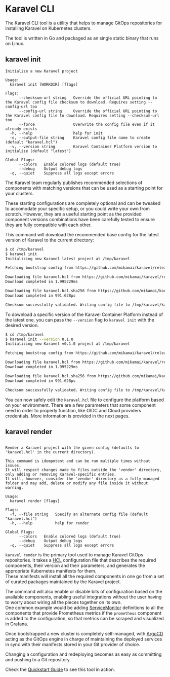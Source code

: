 # Karavel CLI

The Karavel CLI tool is a utility that helps to manage GitOps repositories for installing Karavel on Kubernetes
clusters.

The tool is written in Go and packaged as an single static binary that runs on Linux.

## karavel init

```
Initialize a new Karavel project

Usage:
  karavel init [WORKDIR] [flags]

Flags:
      --checksum-url string   Override the official URL pointing to the Karavel config file checksum to download. Requires setting --config-url too
      --config-url string     Override the official URL pointing to the Karavel config file to download. Requires setting --checksum-url too
      --force                 Overwrite the config file even if it already exists
  -h, --help                  help for init
  -o, --output-file string    Karavel config file name to create (default "karavel.hcl")
  -v, --version string        Karavel Container Platform version to initialize (default "latest")

Global Flags:
      --colors   Enable colored logs (default true)
      --debug    Output debug logs
  -q, --quiet    Suppress all logs except errors
```

The Karavel team regularly publishes recommended selections of components with matching versions that can be used as a
starting point for your clusters.

These starting configurations are completely optional and can be tweaked to accomodate your specific setup, or you could
write your own from scratch. However, they are a useful starting point as the provided component versions combinations
have been carefully tested to ensure they are fully compatible with each other.

This command will download the recommended base config for the latest version of Karavel to the current directory:

```bash
$ cd /tmp/karavel 
$ karavel init
Initializing new Karavel latest project at /tmp/karavel

Fetching bootstrap config from https://github.com/mikamai/karavel/releases/latest/download/karavel.hcl with checksum https://github.com/mikamai/karavel/releases/latest/download/karavel.hcl.sha256

Downloading file karavel.hcl from https://github.com/mikamai/karavel/releases/latest/download/karavel.hcl
Download completed in 1.995229ms

Downloading file karavel.hcl.sha256 from https://github.com/mikamai/karavel/releases/latest/download/karavel.hcl.sha256
Download completed in 991.628µs

Checksum successfully validated. Writing config file to /tmp/karavel/karavel.hcl
```

To download a specific version of the Karavel Container Platform instead of the latest one, you can pass the `--version`
flag to `karavel init` with the desired version.

```bash
$ cd /tmp/karavel 
$ karavel init --version 0.1.0
Initializing new Karavel v0.1.0 project at /tmp/karavel

Fetching bootstrap config from https://github.com/mikamai/karavel/releases/v0.1.0/download/karavel.hcl with checksum https://github.com/mikamai/karavel/releases/v0.1.0/download/karavel.hcl.sha256

Downloading file karavel.hcl from https://github.com/mikamai/karavel/releases/v0.1.0/download/karavel.hcl
Download completed in 1.995229ms

Downloading file karavel.hcl.sha256 from https://github.com/mikamai/karavel/releases/v0.1.0/download/karavel.hcl.sha256
Download completed in 991.628µs

Checksum successfully validated. Writing config file to /tmp/karavel/karavel.hcl
```

You can now safely edit the `karavel.hcl` file to configure the platform based on your environment. There are a few
parameters that some component need in order to properly function, like OIDC and Cloud providers credentials. More
information is provided in the next pages.

## karavel render

```

Render a Karavel project with the given config (defaults to 'karavel.hcl' in the current directory).

This command is idempotent and can be run multiple times without issues. 
It will respect changes made to files outside the 'vendor' directory, only adding or removing Karavel-specific entries.
It will, however, consider the 'vendor' directory as a fully-managed folder and may add, delete or modify any file inside it without warning.

Usage:
  karavel render [flags]

Flags:
  -f, --file string   Specify an alternate config file (default "karavel.hcl")
  -h, --help          help for render

Global Flags:
      --colors   Enable colored logs (default true)
      --debug    Output debug logs
  -q, --quiet    Suppress all logs except errors
```

`karavel render` is the primary tool used to manage Karavel GitOps repositories. It takes a [HCL] configuration file
that describes the required components, their version and their parameters, and generates the appropriate Kubernetes
manifests for them.  
These manifests will install all the required components in one go from a set of curated packages maintained by the
Karavel project.

The command will also enable or disable bits of configuration based on the available components, enabling useful
integrations without the user having to worry about wiring all the pieces together on its own.  
One common example would be adding [ServiceMonitor] definitions to all the components that provide Prometheus metrics if
the `prometheus` component is added to the configuration, so that metrics can be scraped and visualized in Grafana.

Once bootstrapped a new cluster is completely self-managed, with [ArgoCD] acting as the GitOps engine in charge of
maintaining the deployed services in sync with their manifests stored in your Git provider of choice.

Changing a configuration and redeploying becomes as easy as committing and pushing to a Git repository.

Check the [Quickstart Guide] to see this tool in action.

[ArgoCD]: https://argoproj.github.io/argo-cd

[Quickstart Guide]: quickstart.md

[HCL]: https://www.terraform.io/docs/language/syntax/configuration.html

[ServiceMonitor]: https://github.com/prometheus-operator/prometheus-operator/blob/master/Documentation/user-guides/getting-started.md
